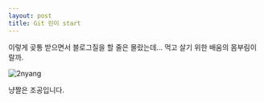 ```yaml
---
layout: post
title: Git 린이 start
---
```


이렇게 곶통 받으면서 블로그질을 할 줄은 몰랐는데...
먹고 살기 위한 배움의 몸부림이랄까.

![2nyang](https://steemitimages.com/640x0/https://ipfs.busy.org/ipfs/QmNjZ6AgzxQ7g5j3A5fZp96oLQBQwYjs6f4pRTXcqSoZAy)

냥짤은 조공입니다.
